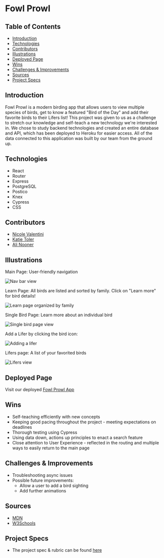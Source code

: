 # Fowl Prowl

## Table of Contents

  - [Introduction](#Introduction)
  - [Technologies](#Technologies)
  - [Contributors](#Contributors)
  - [Illustrations](#Illustrations)
  - [Deployed Page](#Deployed-Page)
  - [Wins](#Wins)
  - [Challenges & Improvements](#Challenges-&-Improvements)
  - [Sources](#Sources)
  - [Project Specs](#Project-Specs)

## Introduction

Fowl Prowl is a modern birding app that allows users to view multiple species of birds, get to know a featured "Bird of the Day" and add their favorite birds to their Lifers list! This project was given to us as a challenge to stretch our knowledge and self-teach a new technology we're interested in. We chose to study backend technologies and created an entire database and API, which has been deployed to Heroku for easier access. All of the data connected to this application was built by our team from the ground up.


## Technologies
  - React
  - Router
  - Express
  - PostgreSQL
  - Postico
  - Knex
  - Cypress
  - CSS

## Contributors
  - [Nicole Valentini](https://github.com/nvalentini21)
  - [Katie Toler](https://github.com/KATIETOLER)
  - [Ali Nooner](https://github.com/alinooner)

## Illustrations
Main Page: User-friendly navigation

![Nav bar view](https://media3.giphy.com/media/bVyM8oVcl3QHoPjlRn/giphy.gif)

Learn Page: All birds are listed and sorted by family. Click on "Learn more" for bird details!

![Learn page organized by family](https://media1.giphy.com/media/vGHODBxjzqdCeoOsWU/giphy.gif)

Single Bird Page: Learn more about an individual bird

![Single bird page view](https://media4.giphy.com/media/n4IGTZEX6dXwXu9JLQ/giphy.gif)

Add a Lifer by clicking the bird icon:

![Adding a lifer](https://media4.giphy.com/media/RlvcWDys5QKbqmCokf/giphy.gif)

Lifers page: A list of your favorited birds

![Lifers view](https://media4.giphy.com/media/0Vd4csmLuxUR4IvMXf/giphy.gif)

<!-- All birds are listed and sorted by family - Click on a bird to learn more

![Learn page view](https://media2.giphy.com/media/tKrtJybQbp6dcXNIGq/giphy.gif) -->


## Deployed Page

Visit our deployed [Fowl Prowl App](
  )

## Wins
  - Self-teaching efficiently with new concepts
  - Keeping good pacing throughout the project - meeting expectations on deadlines
  - Thorough testing using Cypress
  - Using data down, actions up principles to enact a search feature
  - Close attention to User Experience - reflected in the routing and multiple ways to easily return to the main page

## Challenges & Improvements
  - Troubleshooting async issues
  - Possible future improvements:
    - Allow a user to add a bird sighting
    - Add further animations

## Sources
  - [MDN](https://developer.mozilla.org/en-US/docs/Learn/Server-side/Express_Nodejs/Introduction)
  - [W3Schools](https://www.w3schools.com/)

## Project Specs
  - The project spec & rubric can be found [here](https://frontend.turing.edu/projects/module-3/stretch.html)
